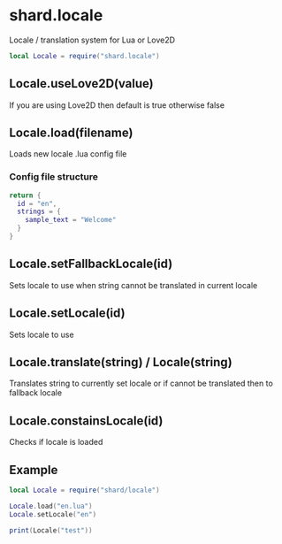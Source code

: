 # shard.locale
Locale / translation system for Lua or Love2D

```lua
local Locale = require("shard.locale")
```

## Locale.useLove2D(value)
If you are using Love2D then default is true otherwise false

## Locale.load(filename)
Loads new locale .lua config file

### Config file structure
```lua
return {
  id = "en",
  strings = {
    sample_text = "Welcome"
  }
}
```

## Locale.setFallbackLocale(id)
Sets locale to use when string cannot be translated in current locale

## Locale.setLocale(id)
Sets locale to use

## Locale.translate(string) / Locale(string)
Translates string to currently set locale or if cannot be translated then to fallback locale

## Locale.constainsLocale(id)
Checks if locale is loaded

## Example
```lua
local Locale = require("shard/locale")

Locale.load("en.lua")
Locale.setLocale("en")

print(Locale("test"))
```